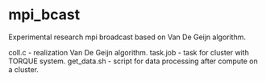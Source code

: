 # mpi_bcast
Experimental research mpi broadcast based on Van De Geijn algorithm.

coll.c - realization Van De Geijn algorithm.
task.job - task for cluster with TORQUE system.
get_data.sh - script for data processing after compute on a cluster.
